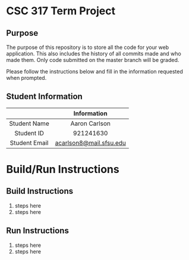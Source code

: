 # CSC 317 Term Project

## Purpose

The purpose of this repository is to store all the code for your web application. This also includes the history of all commits made and who made them. Only code submitted on the master branch will be graded.

Please follow the instructions below and fill in the information requested when prompted.

## Student Information

|               | Information   |
|:-------------:|:-------------:|
| Student Name  | Aaron Carlson     |
| Student ID    | 921241630       |
| Student Email | acarlson8@mail.sfsu.edu    |



# Build/Run Instructions

## Build Instructions
1. steps here
2. steps here

## Run Instructions
1. steps here
2. steps here 
